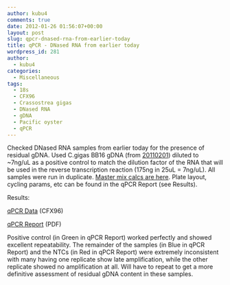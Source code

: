 ```yaml
---
author: kubu4
comments: true
date: 2012-01-26 01:56:07+00:00
layout: post
slug: qpcr-dnased-rna-from-earlier-today
title: qPCR - DNased RNA from earlier today
wordpress_id: 281
author:
  - kubu4
categories:
  - Miscellaneous
tags:
  - 18s
  - CFX96
  - Crassostrea gigas
  - DNased RNA
  - gDNA
  - Pacific oyster
  - qPCR
---
```


Checked DNased RNA samples from earlier today for the presence of residual gDNA. Used C.gigas BB16 gDNA (from [20110201](/Sam%27s+Working+Notebook+Jan+2011+-+March+2011)) diluted to ~7ng/uL as a positive control to match the dilution factor of the RNA that will be used in the reverse transcription reaction (175ng in 25uL = 7ng/uL). All samples were run in duplicate. [Master mix calcs are here](http://eagle.fish.washington.edu/Arabidopsis//Notebook%20Workup%20Files/20120125-01.jpg). Plate layout, cycling params, etc can be found in the qPCR Report (see Results).

Results:

[qPCR Data](http://eagle.fish.washington.edu/Arabidopsis/qPCR/CFX96/Roberts%20Lab_2012-01-25%2014-52-29_CC009827.pcrd) (CFX96)

[qPCR Report](http://eagle.fish.washington.edu/Arabidopsis/qPCR/CFX96/Roberts%20Lab_2012-01-25%2014-52-29_CC009827.pdf) (PDF)

Positive control (in Green in qPCR Report) worked perfectly and showed excellent repeatability. The remainder of the samples (in Blue in qPCR Report) and the NTCs (in Red in qPCR Report) were extremely inconsistent with many having one replicate show late amplification, while the other replicate showed no amplification at all. Will have to repeat to get a more definitive assessment of residual gDNA content in these samples.
